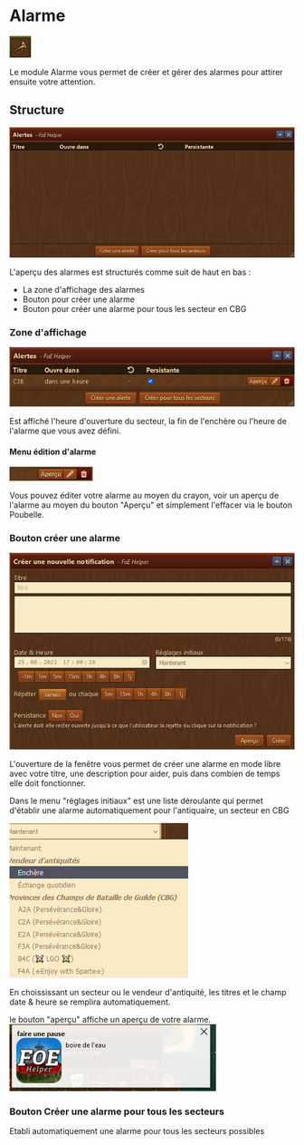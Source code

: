 #  Alarme

![Îcone](./.images/icon_001.png)

Le module Alarme vous permet de créer et gérer des alarmes pour attirer ensuite votre attention.


## Structure

![Structure](./.images/structure.png)

L'aperçu des alarmes est structurés comme suit de haut en bas :

* La zone d'affichage des alarmes
* Bouton pour créer une alarme
* Bouton pour créer une alarme pour tous les secteur en CBG


### Zone d'affichage

![Affichage d'une alarme](./.images/structure_01.png)

Est affiché l'heure d'ouverture du secteur, la fin de l'enchère ou l'heure de l'alarme que vous avez défini.

#### Menu édition d'alarme

![Menu édition](./.images/menu_edition.png)

Vous pouvez éditer votre alarme au moyen du crayon, voir un aperçu de l'alarme au moyen du bouton "Aperçu" et simplement l'effacer via le bouton Poubelle.


### Bouton créer une alarme

![Créer](./.images/etablir_alarme.png)

L'ouverture de la fenêtre vous permet de créer une alarme en mode libre avec votre titre, une description pour aider, puis dans combien de temps elle doit fonctionner.

Dans le menu "réglages initiaux" est une liste déroulante qui permet d'établir une alarme automatiquement pour l'antiquaire, un secteur en CBG

![Liste](./.images/liste.png)

En choississant un secteur ou le vendeur d'antiquité, les titres et le champ date & heure se remplira automatiquement.

le bouton "aperçu" affiche un aperçu de votre alarme.
![exemple d'alarme libre](./.images/pause.png)


### Bouton Créer une alarme pour tous les secteurs

Etabli automatiquement une alarme pour tous les secteurs possibles